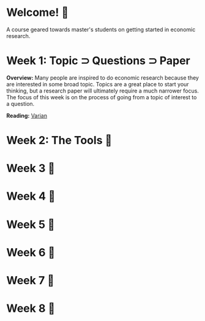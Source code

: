 # Welcome! &#x1f44b;
A course geared towards master's students on getting started in economic research.

# Week 1: Topic $\supset$ Questions $\supset$ Paper
**Overview:** Many people are inspired to do economic research because they are interested in some broad topic. Topics are a great place to start your thinking, but a research paper will ultimately require a much
narrower focus. The focus of this week is on the process of going from a topic of interest to a question.

**Reading:** [Varian](/lit/VarianHowTo.pdf)

# Week 2: The Tools &#x1F527;

# Week 3 &#x1f4c5;

# Week 4 &#x1f4c5;

# Week 5 &#x1f4c5;

# Week 6 &#x1f4c5;

# Week 7 &#x1f4c5;

# Week 8 &#x1f4c5;